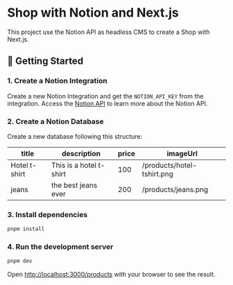 # Shop with Notion and Next.js

This project use the Notion API as headless CMS to create a Shop with Next.js.

## 🚀 Getting Started

### 1. Create a Notion Integration

Create a new Notion Integration and get the `NOTION_API_KEY` from the integration. Access the [Notion API](https://www.notion.so/profile/integrations) to learn more about the Notion API.

### 2. Create a Notion Database

Create a new database following this structure:

| title    | description | price | imageUrl |
| -------- | ----------- | ----- | -------- |
| Hotel t-shirt | This is a hotel t-shirt | 100 | /products/hotel-tshirt.png |
| jeans | the best jeans ever | 200 | /products/jeans.png |

### 3. Install dependencies

```bash
pnpm install
```

### 4. Run the development server

```bash
pnpm dev
```

Open [http://localhost:3000/products](http://localhost:3000/products) with your browser to see the result.
